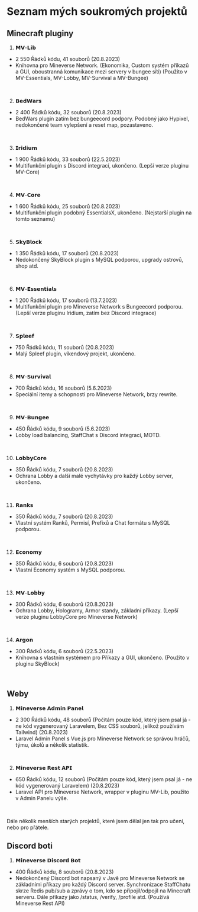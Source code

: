 # Seznam mých soukromých projektů

## Minecraft pluginy

1. 𝗠𝗩-𝗟𝗶𝗯
- 2 550 Řádků kódu, 41 souborů (20.8.2023)
- Knihovna pro Mineverse Network. (Ekonomika, Custom systém příkazů a GUI, oboustranná komunikace mezi servery v bungee síti) (Použito v MV-Essentials, MV-Lobby, MV-Survival a MV-Bungee)
<br>

2. 𝗕𝗲𝗱𝗪𝗮𝗿𝘀
- 2 400 Řádků kódu, 32 souborů (20.8.2023)
- BedWars plugin zatím bez bungeecord podpory. Podobný jako Hypixel, nedokončené team vylepšení a reset map, pozastaveno.
<br>

3. 𝗜𝗿𝗶𝗱𝗶𝘂𝗺
- 1 900 Řádků kódu, 33 souborů (22.5.2023)
- Multifunkční plugin s Discord integrací, ukončeno. (Lepší verze pluginu MV-Core)
<br>

4. 𝗠𝗩-𝗖𝗼𝗿𝗲
- 1 600 Řádků kódu, 25 souborů (20.8.2023)
- Multifunkční plugin podobný EssentialsX, ukončeno. (Nejstarší plugin na tomto seznamu)
<br>

5. 𝗦𝗸𝘆𝗕𝗹𝗼𝗰𝗸
- 1 350 Řádků kódu, 17 souborů (20.8.2023)
- Nedokončený SkyBlock plugin s MySQL podporou, upgrady ostrovů, shop atd.
<br>

6. 𝗠𝗩-𝗘𝘀𝘀𝗲𝗻𝘁𝗶𝗮𝗹𝘀
- 1 200 Řádků kódu, 17 souborů (13.7.2023)
- Multifunkční plugin pro Mineverse Network s Bungeecord podporou. (Lepší verze pluginu Iridium, zatím bez Discord integrace)
<br>

7. 𝗦𝗽𝗹𝗲𝗲𝗳
- 750 Řádků kódu, 11 souborů (20.8.2023)
- Malý Spleef plugin, víkendový projekt, ukončeno.
<br>

8. 𝗠𝗩-𝗦𝘂𝗿𝘃𝗶𝘃𝗮𝗹
- 700 Řádků kódu, 16 souborů (5.6.2023)
- Speciální itemy a schopnosti pro Mineverse Network, brzy rewrite.
<br>

9. 𝗠𝗩-𝗕𝘂𝗻𝗴𝗲𝗲
- 450 Řádků kódu, 9 souborů (5.6.2023)
- Lobby load balancing, StaffChat s Discord integrací, MOTD.
<br>

10. 𝗟𝗼𝗯𝗯𝘆𝗖𝗼𝗿𝗲
- 350 Řádků kódu, 7 souborů (20.8.2023)
- Ochrana Lobby a další malé vychytávky pro každý Lobby server, ukončeno.
<br>

11. 𝗥𝗮𝗻𝗸𝘀
- 350 Řádků kódu, 7 souborů (20.8.2023)
- Vlastní systém Ranků, Permisí, Prefixů a Chat formátu s MySQL podporou.
<br>

12. 𝗘𝗰𝗼𝗻𝗼𝗺𝘆
- 350 Řádků kódu, 6 souborů (20.8.2023)
- Vlastní Economy systém s MySQL podporou.
<br>

13. 𝗠𝗩-𝗟𝗼𝗯𝗯𝘆
- 300 Řádků kódu, 6 souborů (20.8.2023)
- Ochrana Lobby, Hologramy, Armor standy, základní příkazy. (Lepší verze pluginu LobbyCore pro Mineverse Network)
<br>

14. 𝗔𝗿𝗴𝗼𝗻
- 300 Řádků kódu, 6 souborů (22.5.2023)
- Knihovna s vlastním systémem pro Příkazy a GUI, ukončeno. (Použito v pluginu SkyBlock)
<br>

 ## Weby

1. 𝗠𝗶𝗻𝗲𝘃𝗲𝗿𝘀𝗲 𝗔𝗱𝗺𝗶𝗻 𝗣𝗮𝗻𝗲𝗹
- 2 300 Řádků kódu, 48 souborů (Počítám pouze kód, který jsem psal já - ne kód vygenerovaný Laravelem, Bez CSS souborů, jelikož používám Tailwind) (20.8.2023)
- Laravel Admin Panel s Vue.js pro Mineverse Network se správou hráčů, týmu, úkolů a několik statistik.
<br>

2. 𝗠𝗶𝗻𝗲𝘃𝗲𝗿𝘀𝗲 𝗥𝗲𝘀𝘁 𝗔𝗣𝗜
- 650 Řádků kódu, 12 souborů (Počítám pouze kód, který jsem psal já - ne kód vygenerovaný Laravelem) (20.8.2023)
- Laravel API pro Mineverse Network, wrapper v pluginu MV-Lib, použito v Admin Panelu výše.
<br>

Dále několik menších starých projektů, které jsem dělal jen tak pro učení, nebo pro přátele.

## Discord boti

1. 𝗠𝗶𝗻𝗲𝘃𝗲𝗿𝘀𝗲 𝗗𝗶𝘀𝗰𝗼𝗿𝗱 𝗕𝗼𝘁
- 400 Řádků kódu, 8 souborů (20.8.2023)
- Nedokončený Discord bot napsaný v Javě pro Mineverse Network se základními příkazy pro každý Discord server. Synchronizace StaffChatu skrze Redis pub/sub a zprávy o tom, kdo se připojil/odpojil na Minecraft serveru. Dále příkazy jako /status, /verify, /profile atd. (Používá Mineverse Rest API)
